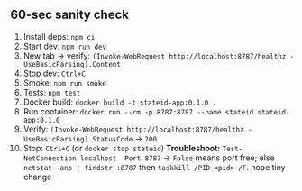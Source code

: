 ## 60-sec sanity check
1) Install deps: `npm ci`
2) Start dev: `npm run dev`
3) New tab → verify: `(Invoke-WebRequest http://localhost:8787/healthz -UseBasicParsing).Content`
4) Stop dev: `Ctrl+C`
5) Smoke: `npm run smoke`
6) Tests: `npm test`
7) Docker build: `docker build -t stateid-app:0.1.0 .`
8) Run container: `docker run --rm -p 8787:8787 --name stateid stateid-app:0.1.0`
9) Verify: `(Invoke-WebRequest http://localhost:8787/healthz -UseBasicParsing).StatusCode` → `200`
10) Stop: `Ctrl+C` (or `docker stop stateid`)
**Troubleshoot:** `Test-NetConnection localhost -Port 8787` → `False` means port free; else `netstat -ano | findstr :8787` then `taskkill /PID <pid> /F`.
n o p e  
 t i n y   c h a n g e  
 